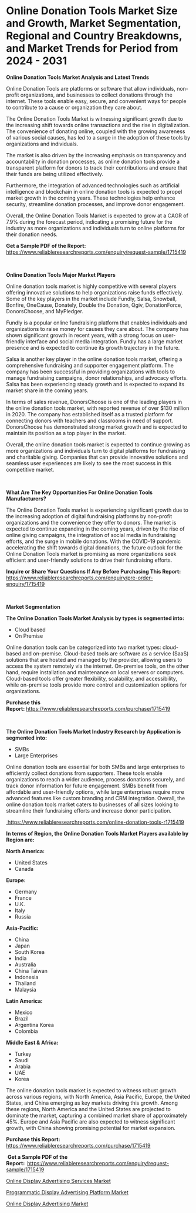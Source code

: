 <p><h1>Online Donation Tools Market Size and Growth, Market Segmentation, Regional and Country Breakdowns, and Market Trends for Period from 2024 -  2031</h1></p><p><strong>Online Donation Tools Market Analysis and Latest Trends</strong></p>
<p><p>Online Donation Tools are platforms or software that allow individuals, non-profit organizations, and businesses to collect donations through the internet. These tools enable easy, secure, and convenient ways for people to contribute to a cause or organization they care about.</p><p>The Online Donation Tools Market is witnessing significant growth due to the increasing shift towards online transactions and the rise in digitalization. The convenience of donating online, coupled with the growing awareness of various social causes, has led to a surge in the adoption of these tools by organizations and individuals.</p><p>The market is also driven by the increasing emphasis on transparency and accountability in donation processes, as online donation tools provide a transparent platform for donors to track their contributions and ensure that their funds are being utilized effectively.</p><p>Furthermore, the integration of advanced technologies such as artificial intelligence and blockchain in online donation tools is expected to propel market growth in the coming years. These technologies help enhance security, streamline donation processes, and improve donor engagement.</p><p>Overall, the Online Donation Tools Market is expected to grow at a CAGR of 7.9% during the forecast period, indicating a promising future for the industry as more organizations and individuals turn to online platforms for their donation needs.</p></p>
<p><strong>Get a Sample PDF of the Report:&nbsp;</strong> <a href="https://www.reliableresearchreports.com/enquiry/request-sample/1715419">https://www.reliableresearchreports.com/enquiry/request-sample/1715419</a></p>
<p>&nbsp;</p>
<p><strong>Online Donation Tools Major Market Players</strong></p>
<p><p>Online donation tools market is highly competitive with several players offering innovative solutions to help organizations raise funds effectively. Some of the key players in the market include Fundly, Salsa, Snowball, Bonfire, OneCause, Donately, Double the Donation, Qgiv, DonationForce, DonorsChoose, and MyPledger.</p><p>Fundly is a popular online fundraising platform that enables individuals and organizations to raise money for causes they care about. The company has shown significant growth in recent years, with a strong focus on user-friendly interface and social media integration. Fundly has a large market presence and is expected to continue its growth trajectory in the future.</p><p>Salsa is another key player in the online donation tools market, offering a comprehensive fundraising and supporter engagement platform. The company has been successful in providing organizations with tools to manage fundraising campaigns, donor relationships, and advocacy efforts. Salsa has been experiencing steady growth and is expected to expand its market share in the coming years.</p><p>In terms of sales revenue, DonorsChoose is one of the leading players in the online donation tools market, with reported revenue of over $130 million in 2020. The company has established itself as a trusted platform for connecting donors with teachers and classrooms in need of support. DonorsChoose has demonstrated strong market growth and is expected to maintain its position as a top player in the market.</p><p>Overall, the online donation tools market is expected to continue growing as more organizations and individuals turn to digital platforms for fundraising and charitable giving. Companies that can provide innovative solutions and seamless user experiences are likely to see the most success in this competitive market.</p></p>
<p>&nbsp;</p>
<p><strong>What Are The Key Opportunities For Online Donation Tools Manufacturers?</strong></p>
<p><p>The Online Donation Tools market is experiencing significant growth due to the increasing adoption of digital fundraising platforms by non-profit organizations and the convenience they offer to donors. The market is expected to continue expanding in the coming years, driven by the rise of online giving campaigns, the integration of social media in fundraising efforts, and the surge in mobile donations. With the COVID-19 pandemic accelerating the shift towards digital donations, the future outlook for the Online Donation Tools market is promising as more organizations seek efficient and user-friendly solutions to drive their fundraising efforts.</p></p>
<p><strong>Inquire or Share Your Questions If Any Before Purchasing This Report:</strong> <a href="https://www.reliableresearchreports.com/enquiry/pre-order-enquiry/1715419">https://www.reliableresearchreports.com/enquiry/pre-order-enquiry/1715419</a></p>
<p>&nbsp;</p>
<p><strong>Market Segmentation</strong></p>
<p><strong>The Online Donation Tools Market Analysis by types is segmented into:</strong></p>
<p><ul><li>Cloud based</li><li>On Premise</li></ul></p>
<p><p>Online donation tools can be categorized into two market types: cloud-based and on-premise. Cloud-based tools are software as a service (SaaS) solutions that are hosted and managed by the provider, allowing users to access the system remotely via the internet. On-premise tools, on the other hand, require installation and maintenance on local servers or computers. Cloud-based tools offer greater flexibility, scalability, and accessibility, while on-premise tools provide more control and customization options for organizations.</p></p>
<p><strong>Purchase this Report:&nbsp;</strong><a href="https://www.reliableresearchreports.com/purchase/1715419">https://www.reliableresearchreports.com/purchase/1715419</a></p>
<p>&nbsp;</p>
<p><strong>The Online Donation Tools Market Industry Research by Application is segmented into:</strong></p>
<p><ul><li>SMBs</li><li>Large Enterprises</li></ul></p>
<p><p>Online donation tools are essential for both SMBs and large enterprises to efficiently collect donations from supporters. These tools enable organizations to reach a wider audience, process donations securely, and track donor information for future engagement. SMBs benefit from affordable and user-friendly options, while large enterprises require more advanced features like custom branding and CRM integration. Overall, the online donation tools market caters to businesses of all sizes looking to streamline their fundraising efforts and increase donor participation.</p></p>
<p><a href="https://www.reliableresearchreports.com/online-donation-tools-r1715419">&nbsp;https://www.reliableresearchreports.com/online-donation-tools-r1715419</a></p>
<p><strong>In terms of Region, the Online Donation Tools Market Players available by Region are:</strong></p>
<p>
    <p> <strong> North America: </strong>
        <ul>
            <li>United States</li>
            <li>Canada</li>
        </ul>
        </p> 
    <p> <strong> Europe: </strong>
        <ul>
            <li>Germany</li>
            <li>France</li>
            <li>U.K.</li>
            <li>Italy</li>
            <li>Russia</li>
        </ul>
        </p> 
    <p> <strong> Asia-Pacific: </strong>
        <ul>
            <li>China</li>
            <li>Japan</li>
            <li>South Korea</li>
            <li>India</li>
            <li>Australia</li>
            <li>China Taiwan</li>
            <li>Indonesia</li>
            <li>Thailand</li>
            <li>Malaysia</li>
        </ul>
        </p> 
    <p> <strong> Latin America: </strong>
        <ul>
            <li>Mexico</li>
            <li>Brazil</li>
            <li>Argentina Korea</li>
            <li>Colombia</li>
        </ul>
        </p> 
    <p> <strong> Middle East & Africa: </strong>
        <ul>
            <li>Turkey</li>
            <li>Saudi</li>
            <li>Arabia</li>
            <li>UAE</li>
            <li>Korea</li>
        </ul>
    </p>
    </p>
<p><p>The online donation tools market is expected to witness robust growth across various regions, with North America, Asia Pacific, Europe, the United States, and China emerging as key markets driving this growth. Among these regions, North America and the United States are projected to dominate the market, capturing a combined market share of approximately 45%. Europe and Asia Pacific are also expected to witness significant growth, with China showing promising potential for market expansion.</p></p>
<p><strong>Purchase this Report: </strong><a href="https://www.reliableresearchreports.com/purchase/1715419">https://www.reliableresearchreports.com/purchase/1715419</a></p>
<p>&nbsp;<strong>Get a Sample PDF of the Report:&nbsp;&nbsp;</strong><a href="https://www.reliableresearchreports.com/enquiry/request-sample/1715419">https://www.reliableresearchreports.com/enquiry/request-sample/1715419</a></p>
<p><strong></strong></p>
<p><p><a href="https://github.com/EunaWiegad2023/Market-Research-Report-List-1/blob/main/online-display-advertising-services-market.md">Online Display Advertising Services Market</a></p><p><a href="https://github.com/gracielawharr/Market-Research-Report-List-1/blob/main/programmatic-display-advertising-platform-market.md">Programmatic Display Advertising Platform Market</a></p><p><a href="https://github.com/edytherolanlouisejk1miz0wig/Market-Research-Report-List-2/blob/main/online-display-advertising-market.md">Online Display Advertising Market</a></p></p>